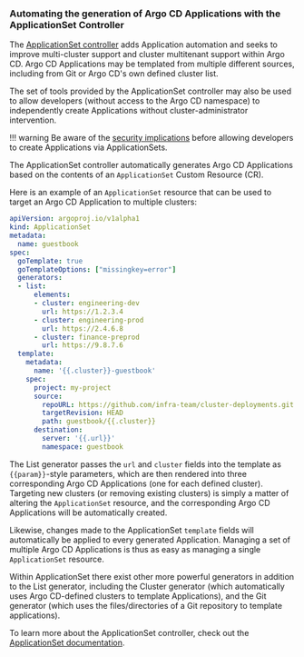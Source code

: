 ### Automating the generation of Argo CD Applications with the ApplicationSet Controller

The [ApplicationSet controller](../operator-manual/applicationset/index.md) adds Application automation and seeks to improve multi-cluster support and cluster multitenant support within Argo CD. Argo CD Applications may be templated from multiple different sources, including from Git or Argo CD's own defined cluster list.

The set of tools provided by the ApplicationSet controller may also be used to allow developers (without access to the Argo CD namespace) to independently create Applications without cluster-administrator intervention.

!!! warning
    Be aware of the [security implications](../operator-manual/applicationset/Security.md) before allowing developers to
    create Applications via ApplicationSets.

The ApplicationSet controller automatically generates Argo CD Applications based on the contents of an `ApplicationSet` Custom Resource (CR).

Here is an example of an `ApplicationSet` resource that can be used to target an Argo CD Application to multiple clusters:
```yaml
apiVersion: argoproj.io/v1alpha1
kind: ApplicationSet
metadata:
  name: guestbook
spec:
  goTemplate: true
  goTemplateOptions: ["missingkey=error"]
  generators:
  - list:
      elements:
      - cluster: engineering-dev
        url: https://1.2.3.4
      - cluster: engineering-prod
        url: https://2.4.6.8
      - cluster: finance-preprod
        url: https://9.8.7.6
  template:
    metadata:
      name: '{{.cluster}}-guestbook'
    spec:
      project: my-project
      source:
        repoURL: https://github.com/infra-team/cluster-deployments.git
        targetRevision: HEAD
        path: guestbook/{{.cluster}}
      destination:
        server: '{{.url}}'
        namespace: guestbook
```

The List generator passes the `url` and `cluster` fields into the template as `{{param}}`-style parameters, which are then rendered into three corresponding Argo CD Applications (one for each defined cluster). Targeting new clusters (or removing existing clusters) is simply a matter of altering the `ApplicationSet` resource, and the corresponding Argo CD Applications will be automatically created.

Likewise, changes made to the ApplicationSet `template` fields will automatically be applied to every generated Application. Managing a set of multiple Argo CD Applications is thus as easy as managing a single `ApplicationSet` resource.

Within ApplicationSet there exist other more powerful generators in addition to the List generator, including the Cluster generator (which automatically uses Argo CD-defined clusters to template Applications), and the Git generator (which uses the files/directories of a Git repository to template applications).

To learn more about the ApplicationSet controller, check out the [ApplicationSet documentation](../operator-manual/applicationset/index.md).
